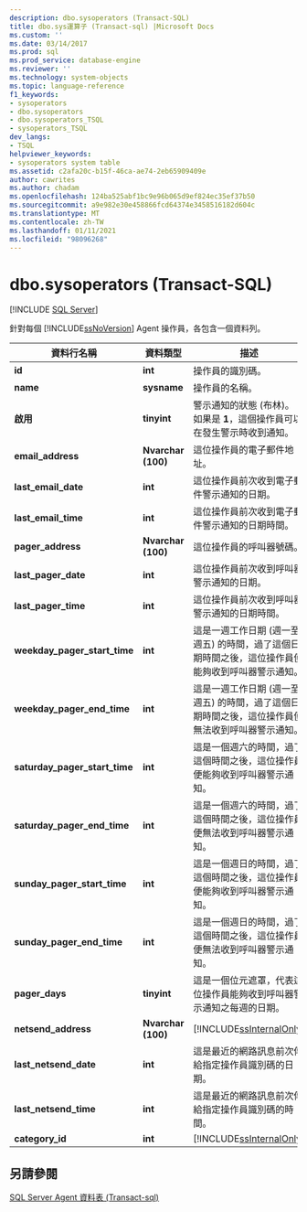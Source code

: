 ```yaml
---
description: dbo.sysoperators (Transact-SQL)
title: dbo.sys運算子 (Transact-sql) |Microsoft Docs
ms.custom: ''
ms.date: 03/14/2017
ms.prod: sql
ms.prod_service: database-engine
ms.reviewer: ''
ms.technology: system-objects
ms.topic: language-reference
f1_keywords:
- sysoperators
- dbo.sysoperators
- dbo.sysoperators_TSQL
- sysoperators_TSQL
dev_langs:
- TSQL
helpviewer_keywords:
- sysoperators system table
ms.assetid: c2afa20c-b15f-46ca-ae74-2eb65909409e
author: cawrites
ms.author: chadam
ms.openlocfilehash: 124ba525abf1bc9e96b065d9ef824ec35ef37b50
ms.sourcegitcommit: a9e982e30e458866fcd64374e3458516182d604c
ms.translationtype: MT
ms.contentlocale: zh-TW
ms.lasthandoff: 01/11/2021
ms.locfileid: "98096268"
---
```

# <a name="dbosysoperators-transact-sql"></a>dbo.sysoperators (Transact-SQL)
[!INCLUDE [SQL Server](../../includes/applies-to-version/sqlserver.md)]

  針對每個 [!INCLUDE[ssNoVersion](../../includes/ssnoversion-md.md)] Agent 操作員，各包含一個資料列。  
  
|資料行名稱|資料類型|描述|  
|-----------------|---------------|-----------------|  
|**id**|**int**|操作員的識別碼。|  
|**name**|**sysname**|操作員的名稱。|  
|**啟用**|**tinyint**|警示通知的狀態 (布林)。 如果是 **1**，這個操作員可以在發生警示時收到通知。|  
|**email_address**|**Nvarchar (100)**|這位操作員的電子郵件地址。|  
|**last_email_date**|**int**|這位操作員前次收到電子郵件警示通知的日期。|  
|**last_email_time**|**int**|這位操作員前次收到電子郵件警示通知的日期時間。|  
|**pager_address**|**Nvarchar (100)**|這位操作員的呼叫器號碼。|  
|**last_pager_date**|**int**|這位操作員前次收到呼叫器警示通知的日期。|  
|**last_pager_time**|**int**|這位操作員前次收到呼叫器警示通知的日期時間。|  
|**weekday_pager_start_time**|**int**|這是一週工作日期 (週一至週五) 的時間，過了這個日期時間之後，這位操作員便能夠收到呼叫器警示通知。|  
|**weekday_pager_end_time**|**int**|這是一週工作日期 (週一至週五) 的時間，過了這個日期時間之後，這位操作員便無法收到呼叫器警示通知。|  
|**saturday_pager_start_time**|**int**|這是一個週六的時間，過了這個時間之後，這位操作員便能夠收到呼叫器警示通知。|  
|**saturday_pager_end_time**|**int**|這是一個週六的時間，過了這個時間之後，這位操作員便無法收到呼叫器警示通知。|  
|**sunday_pager_start_time**|**int**|這是一個週日的時間，過了這個時間之後，這位操作員便能夠收到呼叫器警示通知。|  
|**sunday_pager_end_time**|**int**|這是一個週日的時間，過了這個時間之後，這位操作員便無法收到呼叫器警示通知。|  
|**pager_days**|**tinyint**|這是一個位元遮罩，代表這位操作員能夠收到呼叫器警示通知之每週的日期。|  
|**netsend_address**|**Nvarchar (100)**|[!INCLUDE[ssInternalOnly](../../includes/ssinternalonly-md.md)]|  
|**last_netsend_date**|**int**|這是最近的網路訊息前次傳給指定操作員識別碼的日期。|  
|**last_netsend_time**|**int**|這是最近的網路訊息前次傳給指定操作員識別碼的時間。|  
|**category_id**|**int**|[!INCLUDE[ssInternalOnly](../../includes/ssinternalonly-md.md)]|  
  
## <a name="see-also"></a>另請參閱  
 [SQL Server Agent 資料表 &#40;Transact-sql&#41;](../../relational-databases/system-tables/sql-server-agent-tables-transact-sql.md)  
  
  
